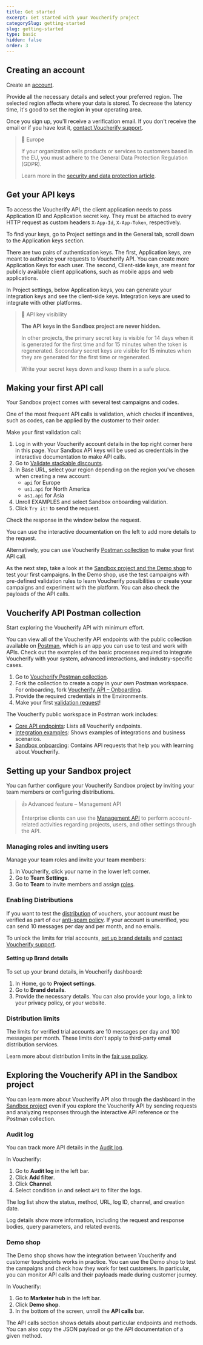 ```yaml
---
title: Get started
excerpt: Get started with your Voucherify project 
categorySlug: getting-started
slug: getting-started
type: basic
hidden: false
order: 3
---
```


## Creating an account

Create an [account](http://app.voucherify.io/#/signup).

Provide all the necessary details and select your preferred region. The selected region affects where your data is stored. To decrease the latency time, it's good to set the region in your operating area.

Once you sign up, you'll receive a verification email. If you don't receive the email or if you have lost it, [contact Voucherify support](https://support.voucherify.io/article/125-security-data-protection "Voucherify support").

> 📘 Europe
>
> If your organization sells products or services to customers based in the EU, you must adhere to the General Data Protection Regulation (GDPR).
>
> Learn more in the [security and data protection article](https://support.voucherify.io/article/125-security-data-protection "Voucherify, GDPR and CCPA compliance").


## Get your API keys

To access the Voucherify API, the client application needs to pass Application ID and Application secret key. They must be attached to every HTTP request as custom headers `X-App-Id`, `X-App-Token`, respectively.

To find your keys, go to Project settings and in the General tab, scroll down to the Application keys section.

There are two pairs of authentication keys. The first, Application keys, are meant to authorize your requests to Voucherify API. You can create more Application Keys for each user. The second, Client-side keys, are meant for publicly available client applications, such as mobile apps and web applications.

In Project settings, below Application keys, you can generate your integration keys and see the client-side keys. Integration keys are used to integrate with other platforms.

> 🚧 API key visibility
>
> **The API keys in the Sandbox project are never hidden.**
> 
> In other projects, the primary secret key is visible for 14 days when it is generated for the first time and for 15 minutes when the token is regenerated. Secondary secret keys are visible for 15 minutes when they are generated for the first time or regenerated.
>
> Write your secret keys down and keep them in a safe place.

## Making your first API call

Your Sandbox project comes with several test campaigns and codes.

One of the most frequent API calls is validation, which checks if incentives, such as codes, can be applied by the customer to their order.

Make your first validation call:
1. Log in with your Voucherify account details in the top right corner here in this page. Your Sandbox API keys will be used as credentials in the interactive documentation to make API calls.
2. Go to [Validate stackable discounts](ref:validate-stacked-discounts).
3. In Base URL, select your region depending on the region you've chosen when creating a new account:
   - `api` for Europe
   - `us1.api` for North America
   - `as1.api` for Asia
4. Unroll EXAMPLES and select Sandbox onboarding validation.
5. Click `Try it!` to send the request.

Check the response in the window below the request.

You can use the interactive documentation on the left to add more details to the request.

Alternatively, you can use Voucherify [Postman collection](#postman-collection) to make your first API call.

As the next step, take a look at the [Sandbox project and the Demo shop](#exploring-the-voucherify-api-in-the-sandbox-project) to test your first campaigns. In the Demo shop, use the test campaigns with pre-defined validation rules to learn Voucherify possibilities or create your campaigns and experiment with the platform. You can also check the payloads of the API calls.

## Voucherify API Postman collection

Start exploring the Voucherify API with minimum effort.

You can view all of the Voucherify API endpoints with the public collection available on [Postman](https://www.postman.com/), which is an app you can use to test and work with APIs. Check out the examples of the basic processes required to integrate Voucherify with your system, advanced interactions, and industry-specific cases.

1. Go to [Voucherify Postman collection](https://www.postman.com/voucherify/voucherify-s-public-workspace/overview).
2. Fork the collection to create a copy in your own Postman workspace. For onboarding, fork [Voucherify API – Onboarding](https://www.postman.com/voucherify/voucherify-s-public-workspace/collection/iut4une/voucherify-api-onboarding).
3. Provide the required credentials in the Environments.
4. Make your first [validation request](https://www.postman.com/voucherify/voucherify-s-public-workspace/request/m646u4g/onboarding-validations-request?tab=body)!


The Voucherify public workspace in Postman work includes:
- [Core API endpoints](https://www.postman.com/voucherify/voucherify-s-public-workspace/collection/z8gcn5w/voucherify-api-core-api-endpoints): Lists all Voucherify endpoints.
- [Integration examples](https://www.postman.com/voucherify/voucherify-s-public-workspace/collection/ymwnigh/voucherify-api-integration-examples): Shows examples of integrations and business scenarios.
- [Sandbox onboarding](https://www.postman.com/voucherify/voucherify-s-public-workspace/collection/iut4une/voucherify-api-onboarding): Contains API requests that help you with learning about Voucherify.

## Setting up your Sandbox project

You can further configure your Voucherify Sandbox project by inviting your team members or configuring distributions.

> 👍 Advanced feature – Management API
>
> Enterprise clients can use the [Management API](doc:management-api) to perform account-related activities regarding projects, users, and other settings through the API.

### Managing roles and inviting users

Manage your team roles and invite your team members:
1. In Voucherify, click your name in the lower left corner.
2. Go to **Team Settings**.
3. Go to **Team** to invite members and assign [roles](https://support.voucherify.io/article/40-how-does-the-access-control-work-in-voucherify).

### Enabling Distributions

If you want to test the [distribution](https://support.voucherify.io/article/19-how-does-the-distribution-manager-work) of vouchers, your account must be verified as part of our [anti-spam policy](https://www.voucherify.io/legal/anti-spam-policy-v1-1 "Voucherify anti-spam policy"). If your account is unverified, you can send 10 messages per day and per month, and no emails.

To unlock the limits for trial accounts, [set up brand details](#setting-up-brand-details) and [contact Voucherify support](https://support.voucherify.io/article/125-security-data-protection "Voucherify support").

#### Setting up Brand details

To set up your brand details, in Voucherify dashboard:
1. In Home, go to **Project settings**.
2. Go to **Brand details**.
3. Provide the necessary details. You can also provide your logo, a link to your privacy policy, or your website.

### Distribution limits

The limits for verified trial accounts are 10 messages per day and 100 messages per month. These limits don't apply to third-party email distribution services.

Learn more about distribution limits in the [fair use policy](https://www.voucherify.io/legal/fair-use-policy-v2-1).

## Exploring the Voucherify API in the Sandbox project

You can learn more about Voucherify API also through the dashboard in the [Sandbox project](https://support.voucherify.io/article/538-sandbox) even if you explore the Voucherify API by sending requests and analyzing responses through the interactive API reference or the Postman collection.

### Audit log

You can track more API details in the [Audit log](https://support.voucherify.io/article/524-project-logs).

In Voucherify:
1. Go to **Audit log** in the left bar.
2. Click **Add filter**.
3. Click **Channel**.
4. Select condition `in` and select `API` to filter the logs.

The log list show the status, method, URL, log ID, channel, and creation date.

Log details show more information, including the request and response bodies, query parameters, and related events.

### Demo shop

The Demo shop shows how the integration between Voucherify and customer touchpoints works in practice. You can use the Demo shop to test the campaigns and check how they work for test customers. In particular, you can monitor API calls and their payloads made during customer journey.

In Voucherify:
1. Go to **Marketer hub** in the left bar.
2. Click **Demo shop**.
3. In the bottom of the screen, unroll the **API calls** bar.

The API calls section shows details about particular endpoints and methods. You can also copy the JSON payload or go the API documentation of a given method.